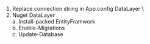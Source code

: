 1. Replace connection string in App.config DataLayer \
2. Nuget DataLayer \
a. Install-packed EntityFramwork \
b. Enable-Migrations \
c. Update-Database 

